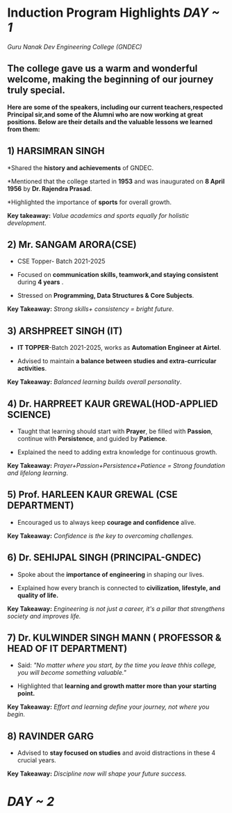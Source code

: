 # Induction Program Highlights     _DAY ~ 1_

_Guru Nanak Dev Engineering College (GNDEC)_

## The college gave us a **warm and wonderful welcome**, making the beginning of our journey truly special.

**Here are some of the speakers, including our current teachers,respected Principal sir,and some of the Alumni who are now working at great positions. Below are their details and the valuable lessons we learned from them:**

## 1) HARSIMRAN SINGH

*Shared the **history and achievements** of GNDEC.

*Mentioned that the college started in **1953** and was inaugurated on **8 April 1956** by **Dr. Rajendra Prasad**.

*Highlighted the importance of **sports** for overall growth.

**Key takeaway:** _Value academics and sports equally for holistic development_.

## 2) Mr. SANGAM ARORA(CSE) 

* CSE Topper- Batch 2021-2025

* Focused on **communication skills, teamwork,and staying consistent** during **4 years** .

* Stressed on **Programming, Data Structures & Core Subjects**.

**Key Takeaway:** _Strong skills+ consistency = bright future_.

## 3) ARSHPREET SINGH (IT)

* **IT TOPPER**-Batch 2021-2025, works as **Automation Engineer at Airtel**.

* Advised to maintain **a balance between studies and extra-curricular activities**.

**Key Takeaway:** _Balanced learning builds overall personality_.

## 4) Dr. HARPREET KAUR GREWAL(HOD-APPLIED SCIENCE)

* Taught that learning should start with **Prayer**, be filled with **Passion**, continue with **Persistence**, and guided by **Patience**.

* Explained the need to adding extra knowledge for continuous growth.

**Key Takeaway:** _Prayer+Passion+Persistence+Patience = Strong foundation and lifelong learning_.

## 5) Prof. HARLEEN KAUR GREWAL (CSE DEPARTMENT)

* Encouraged us to always keep **courage and confidence** alive.

**Key Takeaway:** _Confidence is the key to overcoming challenges._

## 6) Dr. SEHIJPAL SINGH (PRINCIPAL-GNDEC)

* Spoke about the **importance of engineering** in shaping our lives.

* Explained how every branch is connected to **civilization, lifestyle, and quality of life.**

**Key Takeaway:** _Engineering is not just a career, it's a pillar that strengthens society and improves life._

## 7) Dr. KULWINDER SINGH MANN ( PROFESSOR & HEAD OF IT DEPARTMENT)

* Said: _"No matter where you start, by the time you leave thhis college, you will become something valuable."_

* Highlighted that **learning and growth matter more than your starting point.**

**Key Takeaway:** _Effort and learning define your journey, not where you begin._

## 8) RAVINDER GARG

* Advised to **stay focused on studies** and avoid distractions in these 4 crucial years.

**Key Takeaway:** _Discipline now will shape your future success._

# _DAY ~ 2_






  


